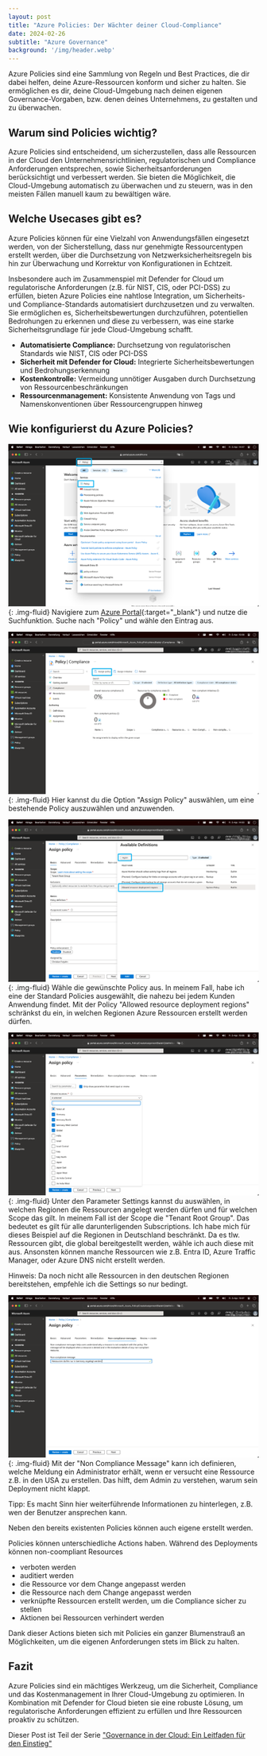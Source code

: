 ```yaml
---
layout: post
title: "Azure Policies: Der Wächter deiner Cloud-Compliance"
date: 2024-02-26
subtitle: "Azure Governance"
background: '/img/header.webp'
---
```

Azure Policies sind eine Sammlung von Regeln und Best Practices, die dir dabei helfen, deine Azure-Ressourcen konform und sicher zu halten. Sie ermöglichen es dir, deine Cloud-Umgebung nach deinen eigenen Governance-Vorgaben, bzw. denen deines Unternehmens, zu gestalten und zu überwachen.

## Warum sind Policies wichtig?

Azure Policies sind entscheidend, um sicherzustellen, dass alle Ressourcen in der Cloud den Unternehmensrichtlinien, regulatorischen und Compliance Anforderungen entsprechen, sowie Sicherheitsanforderungen berücksichtigt und verbessert werden. Sie bieten die Möglichkeit, die Cloud-Umgebung automatisch zu überwachen und zu steuern, was in den meisten Fällen manuell kaum zu bewältigen wäre.

## Welche Usecases gibt es?

Azure Policies können für eine Vielzahl von Anwendungsfällen eingesetzt werden, von der Sicherstellung, dass nur genehmigte Ressourcentypen erstellt werden, über die Durchsetzung von Netzwerksicherheitsregeln bis hin zur Überwachung und Korrektur von Konfigurationen in Echtzeit.

Insbesondere auch im Zusammenspiel mit Defender for Cloud um regulatorische Anforderungen (z.B. für NIST, CIS, oder PCI-DSS) zu erfüllen, bieten Azure Policies eine nahtlose Integration, um Sicherheits- und Compliance-Standards automatisiert durchzusetzen und zu verwalten. Sie ermöglichen es, Sicherheitsbewertungen durchzuführen, potentiellen Bedrohungen zu erkennen und diese zu verbessern, was eine starke Sicherheitsgrundlage für jede Cloud-Umgebung schafft.

- **Automatisierte Compliance:** Durchsetzung von regulatorischen Standards wie NIST, CIS oder PCI-DSS
- **Sicherheit mit Defender for Cloud:** Integrierte Sicherheitsbewertungen und Bedrohungserkennung
- **Kostenkontrolle:** Vermeidung unnötiger Ausgaben durch Durchsetzung von Ressourcenbeschränkungen
- **Ressourcenmanagement:** Konsistente Anwendung von Tags und Namenskonventionen über Ressourcengruppen hinweg

## Wie konfigurierst du Azure Policies?

![Azure Policy Screenshot](/img/01AzurePolicy.png){: .img-fluid}
Navigiere zum [Azure Portal](https://portal.azure.com){:target="_blank"} und nutze die Suchfunktion. Suche nach "Policy" und wähle den Eintrag aus.

![Azure Policy Assign Policy Screenshot](/img/02AzurePolicyAssignPolicy.png){: .img-fluid}
Hier kannst du die Option "Assign Policy" auswählen, um eine bestehende Policy auszuwählen und anzuwenden.

![Azure Policy Assign Basic Screenshot](/img/03AzurePolicyAssignBasic.png){: .img-fluid}
Wähle die gewünschte Policy aus. In meinem Fall, habe ich eine der Standard Policies ausgewählt, die nahezu bei jedem Kunden Anwendung findet. Mit der Policy "Allowed resource deployment regions" schränkst du ein, in welchen Regionen Azure Ressourcen erstellt werden dürfen.

![Azure Policy Parameter Screenshot](/img/04AzurePolicyParameter.png){: .img-fluid}
Unter den Parameter Settings kannst du auswählen, in welchen Regionen die Ressourcen angelegt werden dürfen und für welchen Scope das gilt. In meinem Fall ist der Scope die "Tenant Root Group". Das bedeutet es gilt für alle darunterligenden Subscriptions. Ich habe mich für dieses Beispiel auf die Regionen in Deutschland beschränkt. Da es tlw. Ressourcen gibt, die global bereitgestellt werden, wähle ich auch diese mit aus. Ansonsten können manche Ressourcen wie z.B. Entra ID, Azure Traffic Manager, oder Azure DNS nicht erstellt werden.

Hinweis: Da noch nicht alle Ressourcen in den deutschen Regionen bereitstehen, empfehle ich die Settings so nur bedingt.

![Azure Policy Non Compliance Message](/img/05AzurePolicyNonComplianceMessage.png){: .img-fluid}
Mit der "Non Compliance Message" kann ich definieren, welche Meldung ein Administrator erhält, wenn er versucht eine Ressource z.B. in den USA zu erstellen. Das hilft, dem Admin zu verstehen, warum sein Deployment nicht klappt.

Tipp: Es macht Sinn hier weiterführende Informationen zu hinterlegen, z.B. wen der Benutzer ansprechen kann.

Neben den bereits existenten Policies können auch eigene erstellt werden.

Policies können unterschiedliche Actions haben. Während des Deployments können non-coompliant Resources

- verboten werden
- auditiert werden
- die Ressource vor dem Change angepasst werden
- die Ressource nach dem Change angepasst werden
- verknüpfte Ressourcen erstellt werden, um die Compliance sicher zu stellen
- Aktionen bei Ressourcen verhindert werden

Dank dieser Actions bieten sich mit Policies ein ganzer Blumenstrauß an Möglichkeiten, um die eigenen Anforderungen stets im Blick zu halten.

## Fazit

Azure Policies sind ein mächtiges Werkzeug, um die Sicherheit, Compliance und das Kostenmanagement in Ihrer Cloud-Umgebung zu optimieren. In Kombination mit Defender for Cloud bieten sie eine robuste Lösung, um regulatorische Anforderungen effizient zu erfüllen und Ihre Ressourcen proaktiv zu schützen.

Dieser Post ist Teil der Serie ["Governance in der Cloud: Ein Leitfaden für den Einstieg"](2024-03-18-governance-in-der-cloud.md)
